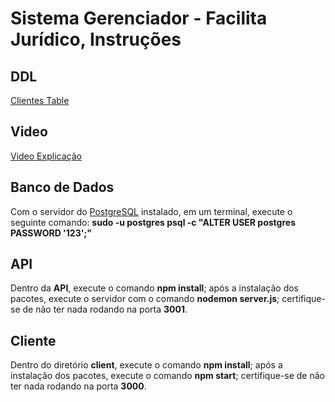 
# Sistema Gerenciador - Facilita Jurídico, Instruções

  
  

## DDL

  

[Clientes Table](https://drive.google.com/file/d/1aIfZbwmvtxezs-Iv069wgN_NcSdr71SF/view?usp=sharing)

  
  

## Video

  

[Video Explicação](https://www.youtube.com/watch?v=KdhJB_TAkhQ)

  
  

## Banco de Dados

  

Com o servidor do [PostgreSQL](https://www.postgresql.org/docs/current/app-psql.html) instalado, em um terminal, execute o seguinte comando: **sudo -u postgres psql -c "ALTER USER postgres PASSWORD '123';"**

  

## API

  

Dentro da **API**, execute o comando **npm install**; após a instalação dos pacotes, execute o servidor com o comando **nodemon server.js**; certifique-se de não ter nada rodando na porta **3001**.

  

## Cliente

  

Dentro do diretório **client**, execute o comando **npm install**; após a instalação dos pacotes, execute o comando **npm start**; certifique-se de não ter nada rodando na porta **3000**.
